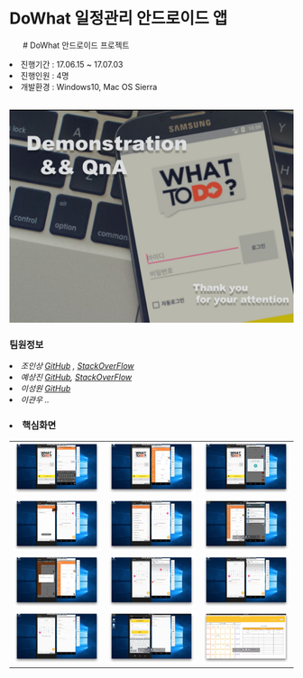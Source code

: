 # DoWhat 일정관리 안드로이드 앱

<ul># DoWhat 안드로이드 프로젝트</ul>
 <li>진행기간 : 17.06.15 ~ 17.07.03</li>
 <li>진행인원 : 4명</li>
 <li>개발환경 : Windows10, Mac OS Sierra</li>
 <br>

![Comnawa image](readme/dowhat.jpg)

### 팀원정보

*<li>조인상 [GitHub][ghinsang] , [StackOverFlow][sfinsang]</li>*
*<li>예상진 [GitHub][ghsangjin], [StackOverFlow][sfsangjin]</li>* 
*<li>이성원 [GitHub][ghsungwon]</li>*
*<li>이관우 ..</li>*

### <li>핵심화면</li>

<table>
 <tr>
  <td><img src="readme/1.png" width="300px"></td>
  <td><img src="readme/2.png" width="300px"></td>
  <td><img src="readme/3.png" width="300px"></td>
 </tr>
  <tr>
  <td><img src="readme/4.png" width="300px"></td>
  <td><img src="readme/5.png" width="300px"></td>
  <td><img src="readme/6.png" width="300px"></td>
 </tr>
  <tr>
  <td><img src="readme/7.png" width="300px"></td>
  <td><img src="readme/8.png" width="300px"></td>
  <td><img src="readme/9.png" width="300px"></td>
 </tr>
  <tr>
  <td><img src="readme/10.png" width="300px"></td>
  <td><img src="readme/11.png" width="300px"></td>
  <td><img src="readme/12.png" width="300px"></td>
 </tr>
 </table>
 

[ghsangjin]: https://github.com/sangjin0309
[ghsungwon]: https://github.com/tjddnjs625
[ghinsang]: https://github.com/insangwabcho
[sfinsang]: https://stackoverflow.com/users/8349800/%EC%A1%B0%EC%9D%B8%EC%83%81
[sfsangjin]: https://stackoverflow.com/users/8366655/%EC%98%88%EC%83%81%EC%A7%84

